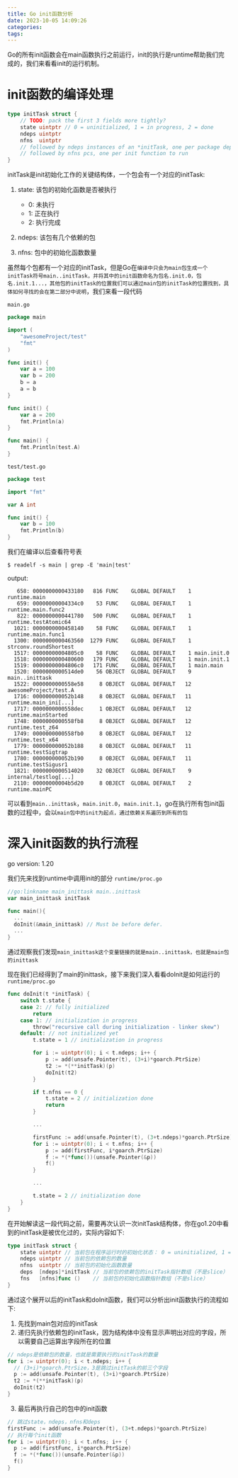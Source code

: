 ```yaml
---
title: Go init函数分析
date: 2023-10-05 14:09:26
categories:
tags:
---
```


Go的所有init函数会在main函数执行之前运行，init的执行是runtime帮助我们完成的，我们来看看init的运行机制。

# init函数的编译处理

```go
type initTask struct {
	// TODO: pack the first 3 fields more tightly?
	state uintptr // 0 = uninitialized, 1 = in progress, 2 = done
	ndeps uintptr
	nfns  uintptr
	// followed by ndeps instances of an *initTask, one per package depended on
	// followed by nfns pcs, one per init function to run
}
```

initTask是init初始化工作的关键结构体，一个包会有一个对应的initTask:
1. state: 该包的初始化函数是否被执行
    - 0: 未执行
    - 1: 正在执行
    - 2: 执行完成

2. ndeps: 该包有几个依赖的包
3. nfns: 包中的初始化函数数量

虽然每个包都有一个对应的initTask，但是Go在`编译中只会为main包生成一个initTask符号main..initTask，并将其中的init函数命名为包名.init.0，包名.init.1...，其他包的initTask的位置我们可以通过main包的initTask的位置找到，具体如何寻找的会在第二部分中说明`，我们来看一段代码

`main.go`
```go
package main

import (
	"awesomeProject/test"
	"fmt"
)

func init() {
	var a = 100
	var b = 200
	b = a
	a = b
}

func init() {
	var a = 200
	fmt.Println(a)
}

func main() {
	fmt.Println(test.A)
}
```
`test/test.go`
```go
package test

import "fmt"

var A int

func init() {
	var b = 100
	fmt.Println(b)
}

```
我们在编译以后查看符号表
```shell
$ readelf -s main | grep -E 'main|test'
```
output:
```
   658: 0000000000433180   816 FUNC    GLOBAL DEFAULT    1 runtime.main
   659: 00000000004334c0    53 FUNC    GLOBAL DEFAULT    1 runtime.main.func2
   822: 0000000000441780   500 FUNC    GLOBAL DEFAULT    1 runtime.testAtomic64
  1021: 0000000000458140    58 FUNC    GLOBAL DEFAULT    1 runtime.main.func1
  1300: 0000000000463560  1279 FUNC    GLOBAL DEFAULT    1 strconv.roundShortest
  1517: 00000000004805c0    58 FUNC    GLOBAL DEFAULT    1 main.init.0
  1518: 0000000000480600   179 FUNC    GLOBAL DEFAULT    1 main.init.1
  1519: 00000000004806c0   171 FUNC    GLOBAL DEFAULT    1 main.main
  1520: 0000000000514de0    56 OBJECT  GLOBAL DEFAULT    9 main..inittask
  1522: 0000000000558e58     8 OBJECT  GLOBAL DEFAULT   12 awesomeProject/test.A
  1716: 000000000052b148     8 OBJECT  GLOBAL DEFAULT   11 runtime.main_ini[...]
  1717: 0000000000558dec     1 OBJECT  GLOBAL DEFAULT   12 runtime.mainStarted
  1748: 0000000000558fb8     8 OBJECT  GLOBAL DEFAULT   12 runtime.test_z64
  1749: 0000000000558fb0     8 OBJECT  GLOBAL DEFAULT   12 runtime.test_x64
  1779: 000000000052b188     8 OBJECT  GLOBAL DEFAULT   11 runtime.testSigtrap
  1780: 000000000052b190     8 OBJECT  GLOBAL DEFAULT   11 runtime.testSigusr1
  1821: 0000000000514020    32 OBJECT  GLOBAL DEFAULT    9 internal/testlog[...]
  2110: 00000000004b5d20     8 OBJECT  GLOBAL DEFAULT    2 runtime.mainPC

```
可以看到`main..inittask`，`main.init.0`，`main.init.1`，go在执行所有包init函数的过程中，会以`main包中的init为起点，通过依赖关系遍历到所有的包`

# 深入init函数的执行流程

go version: 1.20

我们先来找到runtime中调用init的部分
`runtime/proc.go`
```go
//go:linkname main_inittask main..inittask
var main_inittask initTask

func main(){
  ...
  doInit(&main_inittask) // Must be before defer.
  ...
}
```

通过观察我们发现`main_inittask这个变量链接的就是main..inittask，也就是main包的inittask`

现在我们已经得到了main的inittask，接下来我们深入看看doInit是如何运行的
`runtime/proc.go`
```go
func doInit(t *initTask) {
	switch t.state {
	case 2: // fully initialized
		return
	case 1: // initialization in progress
		throw("recursive call during initialization - linker skew")
	default: // not initialized yet
		t.state = 1 // initialization in progress

		for i := uintptr(0); i < t.ndeps; i++ {
			p := add(unsafe.Pointer(t), (3+i)*goarch.PtrSize)
			t2 := *(**initTask)(p)
			doInit(t2)
		}

		if t.nfns == 0 {
			t.state = 2 // initialization done
			return
		}

		...

		firstFunc := add(unsafe.Pointer(t), (3+t.ndeps)*goarch.PtrSize)
		for i := uintptr(0); i < t.nfns; i++ {
			p := add(firstFunc, i*goarch.PtrSize)
			f := *(*func())(unsafe.Pointer(&p))
			f()
		}

		...

		t.state = 2 // initialization done
	}
}
```

在开始解读这一段代码之前，需要再次认识一次initTask结构体，你在go1.20中看到的initTask是被优化过的，实际内容如下:
```go
type initTask struct {
    state uintptr // 当前包在程序运行时的初始化状态： 0 = uninitialized, 1 = in progress, 2 = done
    ndeps uintptr // 当前包的依赖包的数量
    nfns  uintptr // 当前包的初始化函数数量
    deps  [ndeps]*initTask // 当前包的依赖包的initTask指针数组（不是slice）
    fns   [nfns]func ()    // 当前包的初始化函数指针数组（不是slice）
}
```

通过这个展开以后的initTask和doInit函数，我们可以分析出init函数执行的流程如下:
1. 先找到main包对应的initTask
2. 递归先执行依赖包的initTask，因为结构体中没有显示声明出对应的字段，所以需要自己运算出字段所在的位置

```go
// ndeps是依赖包的数量，也就是需要执行的initTask的数量
for i := uintptr(0); i < t.ndeps; i++ {
  // (3+i)*goarch.PtrSize，3是跳过initTask的前三个字段
  p := add(unsafe.Pointer(t), (3+i)*goarch.PtrSize)
  t2 := *(**initTask)(p)
  doInit(t2)
}
```

3. 最后再执行自己的包中的init函数
```go
// 跳过state，ndeps，nfns和deps
firstFunc := add(unsafe.Pointer(t), (3+t.ndeps)*goarch.PtrSize)
// 执行每个init函数
for i := uintptr(0); i < t.nfns; i++ {
  p := add(firstFunc, i*goarch.PtrSize)
  f := *(*func())(unsafe.Pointer(&p))
  f()
}
```
